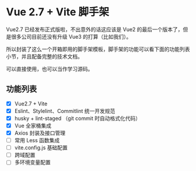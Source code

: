 # Vue 2.7 + Vite 脚手架

Vue2.7 已经发布正式版啦，不出意外的话这应该是 Vue2 的最后一个版本了，但是很多公司目前还没有升级 Vue3 的打算（比如我们）。

所以封装了这么一个开箱即用的脚手架模板，脚手架的功能可以看下面的功能列表小节，并且配备完整的技术文档。

可以直接使用，也可以当作学习源码。

## 功能列表

- [x] Vue2.7 + Vite
- [x] Eslint、Stylelint、Commitlint 统一开发规范
- [x] husky + lint-staged （git commit 时自动格式化代码）
- [x] Vue 全家桶集成
- [x] Axios 封装及接口管理
- [ ] 常用 Less 函数集成
- [ ] vite.config.js 基础配置
- [ ] 跨域配置
- [ ] 多环境变量配置
